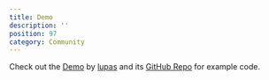```yaml
---
title: Demo
description: ''
position: 97
category: Community
---
```


Check out the [Demo](https://nuxt-fire-demo.herokuapp.com/) by [lupas](https://github.com/lupas) and its [GitHub Repo](https://github.com/lupas/nuxt-fire-demo) for example code.
